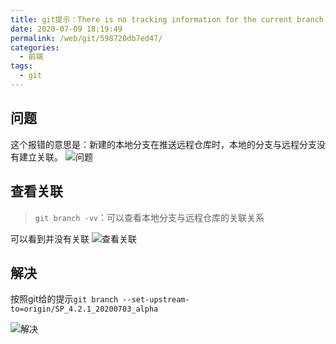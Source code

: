 ```yaml
---
title: git提示：There is no tracking information for the current branch
date: 2020-07-09 18:19:49
permalink: /web/git/598720db7ed47/
categories:
  - 前端
tags:
  - git
---
```


## 问题

这个报错的意思是：新建的本地分支在推送远程仓库时，本地的分支与远程分支没有建立关联。
![问题](https://img-blog.csdnimg.cn/20200709175525102.png?x-oss-process=image/watermark,type_ZmFuZ3poZW5naGVpdGk,shadow_10,text_aHR0cHM6Ly9ibG9nLmNzZG4ubmV0L2thaW1vMzEz,size_16,color_FFFFFF,t_70)

## 查看关联

> `git branch -vv`：可以查看本地分支与远程仓库的关联关系

可以看到并没有关联
![查看关联](https://img-blog.csdnimg.cn/20200709180935811.png)

## 解决

按照git给的提示`git branch --set-upstream-to=origin/SP_4.2.1_20200703_alpha`

![解决](https://img-blog.csdnimg.cn/20200709181904511.png?x-oss-process=image/watermark,type_ZmFuZ3poZW5naGVpdGk,shadow_10,text_aHR0cHM6Ly9ibG9nLmNzZG4ubmV0L2thaW1vMzEz,size_16,color_FFFFFF,t_70)
